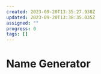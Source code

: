 ```yaml
---
created: 2023-09-20T13:35:27.938Z
updated: 2023-09-20T13:38:35.035Z
assigned: ""
progress: 0
tags: []
---
```


# Name Generator

